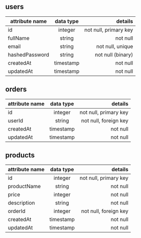 
## **users**
| attribute name | data type |               details |
| -------------- | :-------: | --------------------: |
| id             |  integer  | not null, primary key |
| fullName       |  string   |              not null |
| email          |  string   |      not null, unique |
| hashedPassword |  string   |     not null (binary) |
| createdAt      | timestamp |              not null |
| updatedAt      | timestamp |              not null |


## **orders**
| attribute name | data type |               details |
| -------------- | :-------: | --------------------: |
| id             |  integer  | not null, primary key |
| userId         |  string   | not null, foreign key |
| createdAt      | timestamp |              not null |
| updatedAt      | timestamp |              not null |


## **products**
| attribute name | data type |               details |
| -------------- | :-------: | --------------------: |
| id             |  integer  | not null, primary key |
| productName    |  string   |              not null |
| price          |  integer  |              not null |
| description    |  string   |              not null |
| orderId        |  integer  | not null, foreign key |
| createdAt      | timestamp |              not null |
| updatedAt      | timestamp |              not null |


